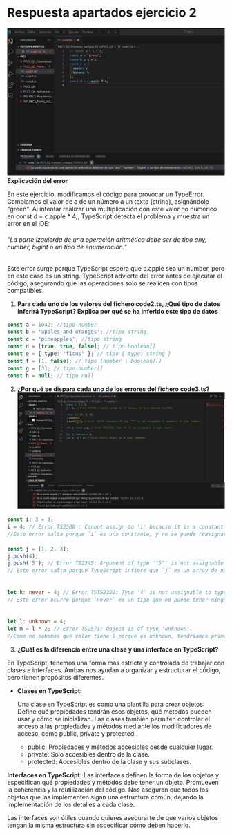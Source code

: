 # Respuesta apartados ejercicio 2

![Imagen error TypeError](image.png)
**Explicación del error**

En este ejercicio, modificamos el código para provocar un TypeError. Cambiamos el valor de a de un número a un texto (string), asignándole "green". Al intentar realizar una multiplicación con este valor no numérico en const d = c.apple * 4;, TypeScript detecta el problema y muestra un error en el IDE:

###### "La parte izquierda de una operación aritmética debe ser de tipo any, number, bigint o un tipo de enumeración."

Este error surge porque TypeScript espera que c.apple sea un number, pero en este caso es un string. TypeScript advierte del error antes de ejecutar el código, asegurando que las operaciones solo se realicen con tipos compatibles.

1. **Para cada uno de los valores del fichero code2.ts, ¿Qué tipo de datos inferirá TypeScript? Explica por qué se ha inferido este tipo de datos**
``` typescript 
const a = 1042; //tipo number
const b = 'apples and oranges'; //tipo string
const c = 'pineapples'; //tipo string
const d = [true, true, false]; // tipo boolean[]
const e = { type: 'ficus' }; // tipo { type: string } 
const f = [1, false]; // tipo (number | boolean)[]
const g = [3]; // tipo number[]
const h = null; // tipo null
```

2. **¿Por qué se dispara cada uno de los errores del fichero code3.ts?**
![errores code3.ts](image-1.png)
``` typescript
const i: 3 = 3;
i = 4; // Error TS2588 : Cannot assign to 'i' because it is a constant.ts(2588)
//Este error salta porque `i` es una constante, y no se puede reasignar un nuevo valor a una constante después de su declaración. Si quisiéramos cambiar el valor, deberíamos usar `let` en lugar de `const`.

const j = [1, 2, 3];
j.push(4);
j.push('5'); // Error TS2345: Argument of type '"5"' is not assignable to parameter of type 'number'.
// Este error salta porque TypeScript infiere que `j` es un array de números (`number[]`), y al intentar agregar un valor de tipo string ('5'), el tipo no coincide. Para solucionarlo, tendríamos que asegurar que solo se agreguen números, eliminando las comillas.


let k: never = 4; // Error TSTS2322: Type '4' is not assignable to type 'never'.
// Este error ocurre porque `never` es un tipo que no puede tener ningún valor asignado. Al intentar asignar `4`, que es un número, TypeScript lanza un error porque `never` no acepta ningún valor.


let l: unknown = 4;
let m = l * 2; // Error TS2571: Object is of type 'unknown'.
//Como no sabemos qué valor tiene l porque es unknown, tendríamos primero que verificar que sea un número para poder multiplicarlo después. 
```

3. **¿Cuál es la diferencia entre una clase y una interface en TypeScript?**

En TypeScript, tenemos una forma más estricta y controlada de trabajar con clases e interfaces. Ambas nos ayudan a organizar y estructurar el código, pero tienen propósitos diferentes.

- **Clases en TypeScript:**
  
  Una clase en TypeScript es como una plantilla para crear objetos. Define qué propiedades tendrán esos objetos, qué métodos pueden usar y cómo se inicializan. Las clases también permiten controlar el acceso a las propiedades y métodos mediante los modificadores de acceso, como public, private y protected.
  - public: Propiedades y métodos accesibles desde cualquier lugar.
  - private: Solo accesibles dentro de la clase.
  - protected: Accesibles dentro de la clase y sus subclases.

**Interfaces en TypeScript:**
Las interfaces definen la forma de los objetos y especifican qué propiedades y métodos debe tener un objeto. Promueven la coherencia y la reutilización del código.
Nos aseguran que todos los objetos que las implementen sigan una estructura común, dejando la implementación de los detalles a cada clase.

Las interfaces son útiles cuando quieres asegurarte de que varios objetos tengan la misma estructura sin especificar cómo deben hacerlo.